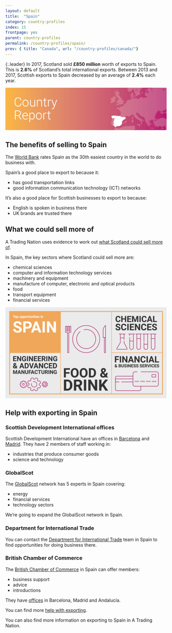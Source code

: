 ```yaml
---
layout: default
title:  "Spain"
category: country-profiles
index: 15
frontpage: yes
parent: country-profiles
permalink: /country-profiles/spain/
prev: { title: "Canada", url: "/country-profiles/canada/"}
---
```


{:.leader}
In 2017, Scotland sold **£850 million** worth of exports to Spain. This is **2.6%** of Scotland’s total international exports. Between 2013 and 2017, Scottish exports to Spain decreased by an average of **2.4%** each year.

![An image of Spain outlined on a map](/assets/images/country_maps/16-Spain.png)

## The benefits of selling to Spain

The [World Bank](http://www.doingbusiness.org/en/rankings) rates Spain as the 30th easiest country in the world to do business with.

Spain’s a good place to export to because it:

* has good transportation links
* good information communication technology (ICT) networks

It’s also a good place for Scottish businesses to export to because:

* English is spoken in business there
* UK brands are trusted there

## What we could sell more of

A Trading Nation uses evidence to work out [what Scotland could sell more of](https://tradingnation.mygov.scot/what-people-are-buying/).

In Spain, the key sectors where Scotland could sell more are:

* chemical sciences
* computer and information technology services
* machinery and equipment
* manufacture of computer, electronic and optical products
* food
* transport equipment
* financial services

![An infographic of top opportunities in Spain](/assets/images/country_infographics/15-Spain-top-opportunities.png)

## Help with exporting in Spain
### Scottish Development International offices

Scottish Development International have an offices in [Barcelona](https://www.sdi.co.uk/about-sdi/global-offices/europe-middle-east-and-africa/spain-barcelona) and [Madrid](https://www.sdi.co.uk/about-sdi/global-offices/europe-middle-east-and-africa/spain-madrid). They have 2 members of staff working in:

* industries that produce consumer goods
* science and technology

### GlobalScot
The [GlobalScot](https://www.globalscot.com/) network has 5 experts in Spain covering:

* energy
* financial services
* technology sectors

We’re going to expand the GlobalScot network in Spain.

### Department for International Trade
You can contact the [Department for International Trade](https://www.gov.uk/world/organisations/department-for-international-trade-spain#contact-us) team in Spain to find opportunities for doing business there.  

### British Chamber of Commerce
The [British Chamber of Commerce](http://www.britishchamberspain.com/index.html) in Spain can offer members:

* business support
* advice
* introductions

They have [offices](http://www.britishchamberspain.com/contacto.html) in Barcelona, Madrid and Andalucía.

You can find more [help with exporting](https://tradingnation.mygov.scot/help-for-businesses/).

You can also find more information on exporting to Spain in A Trading Nation.

